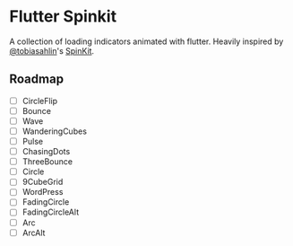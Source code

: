 # Flutter Spinkit

A collection of loading indicators animated with flutter. Heavily inspired by [@tobiasahlin](https://github.com/tobiasahlin)'s [SpinKit](https://github.com/tobiasahlin/SpinKit).

## Roadmap

- [ ] CircleFlip
- [ ] Bounce
- [ ] Wave
- [ ] WanderingCubes
- [ ] Pulse
- [ ] ChasingDots
- [ ] ThreeBounce
- [ ] Circle
- [ ] 9CubeGrid
- [ ] WordPress
- [ ] FadingCircle
- [ ] FadingCircleAlt
- [ ] Arc
- [ ] ArcAlt
